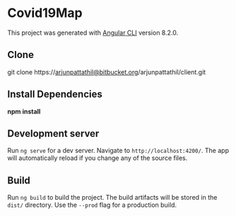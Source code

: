 # Covid19Map
This project was generated with [Angular CLI](https://github.com/angular/angular-cli) version 8.2.0.

## Clone
git clone https://arjunpattathil@bitbucket.org/arjunpattathil/client.git

## Install Dependencies
**npm install**

## Development server

Run `ng serve` for a dev server. Navigate to `http://localhost:4200/`. The app will automatically reload if you change any of the source files.


## Build

Run `ng build` to build the project. The build artifacts will be stored in the `dist/` directory. Use the `--prod` flag for a production build.




